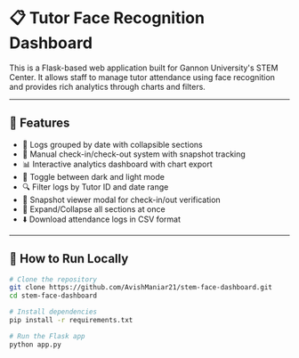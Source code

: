 # 📋 Tutor Face Recognition Dashboard

This is a Flask-based web application built for Gannon University's STEM Center. It allows staff to manage tutor attendance using face recognition and provides rich analytics through charts and filters.

---

## 🔧 Features

- 📅 Logs grouped by date with collapsible sections
- 🧑 Manual check-in/check-out system with snapshot tracking
- 📊 Interactive analytics dashboard with chart export
- 🌙 Toggle between dark and light mode
- 🔍 Filter logs by Tutor ID and date range
- 📸 Snapshot viewer modal for check-in/out verification
- 🔁 Expand/Collapse all sections at once
- ⬇️ Download attendance logs in CSV format

---

## 🚀 How to Run Locally

```bash
# Clone the repository
git clone https://github.com/AvishManiar21/stem-face-dashboard.git
cd stem-face-dashboard

# Install dependencies
pip install -r requirements.txt

# Run the Flask app
python app.py
